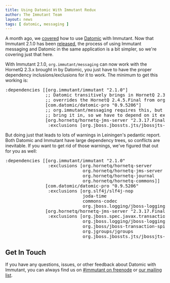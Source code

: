 ```yaml
---
title: Using Datomic With Immutant Redux
author: The Immutant Team
layout: news
tags: [ datomic, messaging ]
---
```


A month ago, we [covered] how to use [Datomic] with Immutant. Now that
Immutant 2.1.0 has been [released], the process of using Immutant
messaging and Datomic in the same application is a bit simpler, so
we're covering just that here.

With Immutant 2.1.0, `org.immutant/messaging` can now work with the
HornetQ 2.3.x brought in by Datomic, you just have to have the proper
dependency inclusions/exclusions for it to work. The minimum to get
this working is:

<pre class="syntax clojure">
:dependencies [[org.immutant/immutant "2.1.0"]
               ;; Datomic transitively brings in HornetQ 2.3.17.Final, which
               ;; overrides the HornetQ 2.4.5.Final from org.immutant/messaging
               [com.datomic/datomic-pro "0.9.5206"]
               ;; org.immutant/messaging requires this, but Datomic doesn't
               ;; bring it in, so we have to depend on it explicitly
               [org.hornetq/hornetq-jms-server "2.3.17.Final"
                :exclusions [org.jboss.jbossts.jts/jbossjts-jacorb]]]
</pre>

But doing just that leads to lots of warnings in Leiningen's pedantic
report. Both Datomic and Immutant have large dependency trees, so
conflicts are inevitable. If you want to get rid of those warnings,
we've figured that out for you as well:

<pre class="syntax clojure">
:dependencies [[org.immutant/immutant "2.1.0"
                :exclusions [org.hornetq/hornetq-server
                             org.hornetq/hornetq-jms-server
                             org.hornetq/hornetq-journal
                             org.hornetq/hornetq-commons]]
               [com.datomic/datomic-pro "0.9.5206"
                :exclusions [org.slf4j/slf4j-nop
                             joda-time
                             commons-codec
                             org.jboss.logging/jboss-logging]]
               [org.hornetq/hornetq-jms-server "2.3.17.Final"
                :exclusions [org.jboss.spec.javax.transaction/jboss-transaction-api_1.1_spec
                             org.jboss.logging/jboss-logging
                             org.jboss/jboss-transaction-spi
                             org.jgroups/jgroups
                             org.jboss.jbossts.jts/jbossjts-jacorb]]]
</pre>

## Get In Touch

If you have any questions, issues, or other feedback about Datomic
with Immutant, you can always find us on
[#immutant on freenode](/community/#irc) or
[our mailing list](/community/#mailing-lists).

[covered]: /news/2015/08/03/datomic/
[Datomic]: http://www.datomic.com/
[HornetQ]: http://hornetq.org
[released]: /news/2015/09/01/announcing-2-1-0/
